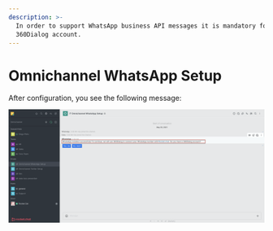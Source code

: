 ```yaml
---
description: >-
  In order to support WhatsApp business API messages it is mandatory for you to
  360Dialog account.
---
```


# Omnichannel WhatsApp Setup

After configuration, you see the following message:

![](../../../../../.gitbook/assets/image%20%28444%29.png)

